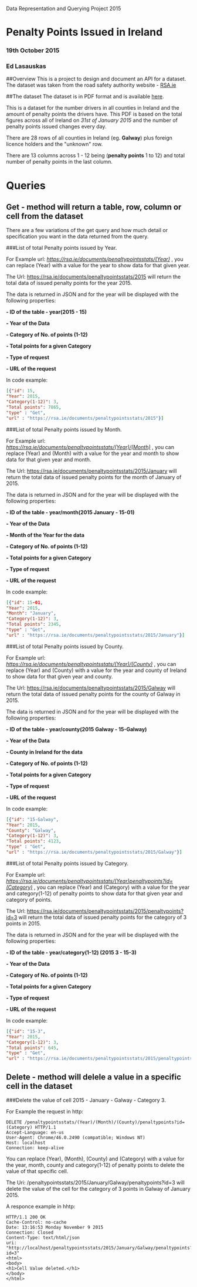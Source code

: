Data Representation and Querying Project 2015
# Penalty Points Issued in Ireland
### 19th October 2015
### Ed Lasauskas

##Overview
This is a project to design and document an API for a dataset. The dataset was taken from the road safety authority website - [RSA.ie](http://www.rsa.ie/)

##The dataset
The dataset is in PDF format and is available 
[here](http://www.rsa.ie/Documents/PenaltyPointsStats/2015/Jan/Analysis%20of%20Penalty%20Points%20(Current)%20Issued%20-%20(Cumulative)%20January%20%202015.pdf).

This is a dataset for the number drivers in all counties in Ireland and the amount of penalty
points the drivers have. This PDF is based on the total figures across all of Ireland on *31st of January 2015* and the number of penalty points issued changes every day.

There are 28 rows of all counties in Ireland (eg. **Galway**) plus foreign licence holders and the "unknown" row.

There are 13 columns across 1 - 12 being (**penalty points** 1 to 12) and total number of penalty points in the last column.

# Queries

## Get - method will return a table, row, column or cell from the dataset

There are a few variations of the get query and how much detail or specification you want in the data returned from the query.

###List of total Penalty points issued by Year.

For Example
url: *https://rsa.ie/documents/penaltypointsstats/(Year)* , you can replace (Year) with a value for the year to show data for that given year.

The Url: https://rsa.ie/documents/penaltypointsstats/2015 will return the total data of issued penalty points for the year 2015.

The data is returned in JSON and for the year will be displayed with the following properties:

**- ID of the table - year(2015 - 15)**

**- Year of the Data**

**- Category of No. of points (1-12)**

**- Total points for a given Category**

**- Type of request**

**- URL of the request**

In code example:

```json
[{"id": 15,
"Year": 2015, 
"Category(1-12)": 3, 
"Total points": 7865, 
"type" : "Get",
"url" : "https://rsa.ie/documents/penaltypointsstats/2015"}]
```

###List of total Penalty points issued by Month.

For Example
url: *https://rsa.ie/documents/penaltypointsstats/(Year)/(Month)* , you can replace (Year) and (Month) with a value for the year and month to show data for that given year and month.

The Url: https://rsa.ie/documents/penaltypointsstats/2015/January will return the total data of issued penalty points for the month of January of  2015.

The data is returned in JSON and for the year will be displayed with the following properties:

**- ID of the table - year/month(2015 January - 15-01)**

**- Year of the Data**

**- Month of the Year for the data**

**- Category of No. of points (1-12)**

**- Total points for a given Category**

**- Type of request**

**- URL of the request**

In code example:

```json
[{"id": 15-01,
"Year": 2015,
"Month": "January",
"Category(1-12)": 3, 
"Total points": 2345, 
"type" : "Get",
"url" : "https://rsa.ie/documents/penaltypointsstats/2015/January"}]
```

###List of total Penalty points issued by County.

For Example
url: *https://rsa.ie/documents/penaltypointsstats/(Year)/(County)* , you can replace (Year) and (County) with a value for the year and county of Ireland to show data for that given year and county.

The Url: https://rsa.ie/documents/penaltypointsstats/2015/Galway will return the total data of issued penalty points for the county of Galway in 2015.

The data is returned in JSON and for the year will be displayed with the following properties:

**- ID of the table - year/county(2015 Galway - 15-Galway)**

**- Year of the Data**

**- County in Ireland for the data**

**- Category of No. of points (1-12)**

**- Total points for a given Category**

**- Type of request**

**- URL of the request**

In code example:

```json
[{"id": "15-Galway",
"Year": 2015, 
"County": "Galway",
"Category(1-12)": 3, 
"Total points": 4123, 
"type" : "Get",
"url" : "https://rsa.ie/documents/penaltypointsstats/2015/Galway"}]
```

###List of total Penalty points issued by Category.

For Example
url: *https://rsa.ie/documents/penaltypointsstats/(Year)penaltypoints?id=(Category)* , you can replace (Year) and (Category) with a value for the year and category(1-12) of penalty points to show data for that given year and category of points.

The Url: https://rsa.ie/documents/penaltypointsstats/2015/penaltypoints?id=3 will return the total data of issued penalty points for the category of 3 points in 2015.

The data is returned in JSON and for the year will be displayed with the following properties:

**- ID of the table - year/category(1-12) (2015 3 - 15-3)**

**- Year of the Data**

**- Category of No. of points (1-12)**

**- Total points for a given Category**

**- Type of request**

**- URL of the request**

In code example:

```json
[{"id": "15-3",
"Year": 2015, 
"Category(1-12)": 3, 
"Total points": 645, 
"type" : "Get",
"url" : "https://rsa.ie/documents/penaltypointsstats/2015/penaltypoints?id=3"}]
```

## Delete - method will delele a value in a specific cell in the dataset

###Delete the value of cell 2015 - January - Galway - Category 3.

For Example the request in http:

```
DELETE /penaltypointsstats/(Year)/(Month)/(County)/penaltypoints?id=(Category) HTTP/1.1
Accept-Language: en-us
User-Agent: Chrome/46.0.2490 (compatible; Windows NT)
Host: localhost
Connection: keep-alive
```

You can replace (Year), (Month), (County) and (Category) with a value for the year, month, county and category(1-12) of penalty points to delete the value of that specific cell.

The Uri: /penaltypointsstats/2015/January/Galway/penaltypoints?id=3 will delete the value of the cell for the category of 3 points in Galway of January 2015.

A responce example in hhtp:

```
HTTP/1.1 200 OK
Cache-Control: no-cache
Date: 13:16:53 Monday November 9 2015
Connection: Closed
Content-Type: text/html/json
uri: "http://localhost/penaltypointsstats/2015/January/Galway/penaltypoints?id=3"
<html>
<body>
<h1>Cell Value deleted.</h1>
</body>
</html>
```
